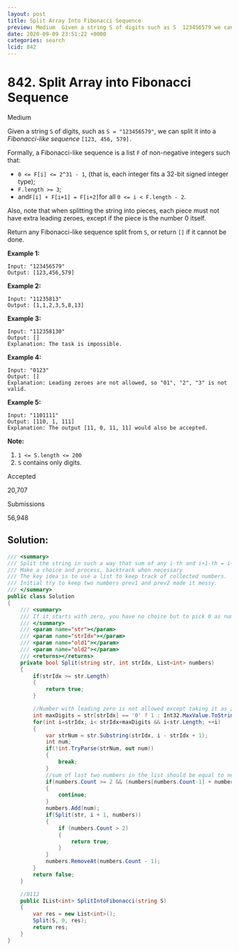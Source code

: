 ```yaml
---
layout: post
title: Split Array Into Fibonacci Sequence
preview: Medium  Given a string S of digits such as S  123456579 we can split it into a Fibonaccilike sequence 123 456 579
date: 2020-09-09 23:51:22 +0000
categories: search
lcid: 842
---
```


# 842. Split Array into Fibonacci Sequence

Medium

Given a string `S` of digits, such as `S = "123456579"`, we can split it into a *Fibonacci-like sequence* `[123, 456, 579].`

Formally, a Fibonacci-like sequence is a list `F` of non-negative integers such that:

- `0 <= F[i] <= 2^31 - 1`, (that is, each integer fits a 32-bit signed integer type);
- `F.length >= 3`;
- and` F[i] + F[i+1] = F[i+2] `for all `0 <= i < F.length - 2`.

Also, note that when splitting the string into pieces, each piece must not have extra leading zeroes, except if the piece is the number 0 itself.

Return any Fibonacci-like sequence split from `S`, or return `[]` if it cannot be done.

**Example 1:**

```
Input: "123456579"
Output: [123,456,579]
```

**Example 2:**

```
Input: "11235813"
Output: [1,1,2,3,5,8,13]
```

**Example 3:**

```
Input: "112358130"
Output: []
Explanation: The task is impossible.
```

**Example 4:**

```
Input: "0123"
Output: []
Explanation: Leading zeroes are not allowed, so "01", "2", "3" is not valid.
```

**Example 5:**

```
Input: "1101111"
Output: [110, 1, 111]
Explanation: The output [11, 0, 11, 11] would also be accepted.
```

**Note:**

1. `1 <= S.length <= 200`
2. `S` contains only digits.

Accepted

20,707

Submissions

56,948

## Solution:

```c#
/// <summary>
/// Split the string in such a way that sum of any i-th and i+1-th = i+2h segment
/// Make a choice and process, backtrack when necessary
/// The key idea is to use a list to keep track of collected numbers. 
/// Initial try to keep two numbers prev1 and prev2 made it messy.
/// </summary>
public class Solution
{
	/// <summary>
	/// If it starts with zero, you have no choice but to pick 0 as number
	/// </summary>
	/// <param name="str"></param>
	/// <param name="strIdx"></param>
	/// <param name="old1"></param>
	/// <param name="old2"></param>
	/// <returns></returns>
	private bool Split(string str, int strIdx, List<int> numbers)
	{
		if(strIdx >= str.Length)
		{
			return true;
		}

		//Number with leading zero is not allowed except taking it as zero
		int maxDigits = str[strIdx] == '0' ? 1 : Int32.MaxValue.ToString().Length;
		for(int i=strIdx; i< strIdx+maxDigits && i<str.Length; ++i)
		{
			var strNum = str.Substring(strIdx, i - strIdx + 1);
			int num;
			if(!int.TryParse(strNum, out num))
			{
				break;
			}
			//sum of last two numbers in the list should be equal to next num
			if(numbers.Count >= 2 && (numbers[numbers.Count-1] + numbers[numbers.Count-2]) != num)
			{
				continue;
			}
			numbers.Add(num);
			if(Split(str, i + 1, numbers))
			{
				if (numbers.Count > 2)
				{
					return true;
				}
			}
			numbers.RemoveAt(numbers.Count - 1);
		}
		return false;
	}

	//0112
	public IList<int> SplitIntoFibonacci(string S)
	{
		var res = new List<int>();
		Split(S, 0, res);
		return res;
	}
}
```